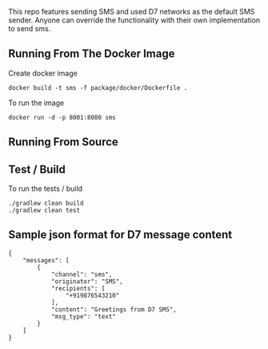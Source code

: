 This repo features sending SMS and used D7 networks as the default SMS sender. Anyone can override the functionality with their own implementation to send sms.

## Running From The Docker Image

Create docker image

```
docker build -t sms -f package/docker/Dockerfile . 
```

To run the image

```
docker run -d -p 8001:8080 sms
```

## Running From Source

## Test / Build

To run the tests / build <br />
```
./gradlew clean build
./gradlew clean test
```

## Sample json format for D7 message content <br />
```
{
    "messages": [
        {
            "channel": "sms",
            "originator": "SMS",
            "recipients": [
                "+919876543210"
            ],
            "content": "Greetings from D7 SMS",
            "msg_type": "text"
        }
    ]
}
```

